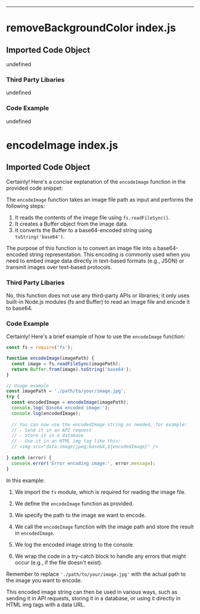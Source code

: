 

  

  

  

  

  

  
---
# removeBackgroundColor index.js
## Imported Code Object
undefined

### Third Party Libaries

undefined

### Code Example

undefined

# encodeImage index.js
## Imported Code Object
Certainly! Here's a concise explanation of the `encodeImage` function in the provided code snippet:

The `encodeImage` function takes an image file path as input and performs the following steps:

1. It reads the contents of the image file using `fs.readFileSync()`.
2. It creates a Buffer object from the image data.
3. It converts the Buffer to a base64-encoded string using `toString('base64')`.

The purpose of this function is to convert an image file into a base64-encoded string representation. This encoding is commonly used when you need to embed image data directly in text-based formats (e.g., JSON) or transmit images over text-based protocols.

### Third Party Libaries

No, this function does not use any third-party APIs or libraries; it only uses built-in Node.js modules (fs and Buffer) to read an image file and encode it to base64.

### Code Example

Certainly! Here's a brief example of how to use the `encodeImage` function:

```javascript
const fs = require('fs');

function encodeImage(imagePath) {
  const image = fs.readFileSync(imagePath);
  return Buffer.from(image).toString('base64');
}

// Usage example
const imagePath = './path/to/your/image.jpg';
try {
  const encodedImage = encodeImage(imagePath);
  console.log('Base64 encoded image:');
  console.log(encodedImage);
  
  // You can now use the encodedImage string as needed, for example:
  // - Send it in an API request
  // - Store it in a database
  // - Use it in an HTML img tag like this:
  // <img src="data:image/jpeg;base64,${encodedImage}" />
  
} catch (error) {
  console.error('Error encoding image:', error.message);
}
```

In this example:

1. We import the `fs` module, which is required for reading the image file.

2. We define the `encodeImage` function as provided.

3. We specify the path to the image we want to encode.

4. We call the `encodeImage` function with the image path and store the result in `encodedImage`.

5. We log the encoded image string to the console.

6. We wrap the code in a try-catch block to handle any errors that might occur (e.g., if the file doesn't exist).

Remember to replace `'./path/to/your/image.jpg'` with the actual path to the image you want to encode.

This encoded image string can then be used in various ways, such as sending it in API requests, storing it in a database, or using it directly in HTML img tags with a data URL.


  

  